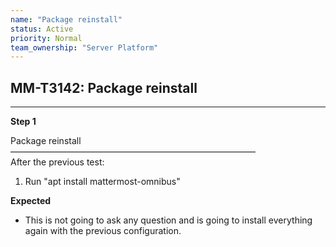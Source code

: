 ```yaml
---
name: "Package reinstall"
status: Active
priority: Normal
team_ownership: "Server Platform"
---
```


## MM-T3142: Package reinstall

---

**Step 1**

Package reinstall\
————————————————————————————\
After the previous test:

1. Run "apt install mattermost-omnibus"

**Expected**

- This is not going to ask any question and is going to install everything again with the previous configuration.
